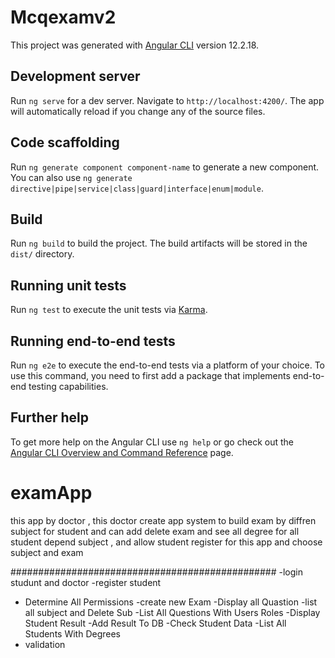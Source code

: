 # Mcqexamv2

This project was generated with [Angular CLI](https://github.com/angular/angular-cli) version 12.2.18.

## Development server

Run `ng serve` for a dev server. Navigate to `http://localhost:4200/`. The app will automatically reload if you change any of the source files.

## Code scaffolding

Run `ng generate component component-name` to generate a new component. You can also use `ng generate directive|pipe|service|class|guard|interface|enum|module`.

## Build

Run `ng build` to build the project. The build artifacts will be stored in the `dist/` directory.

## Running unit tests

Run `ng test` to execute the unit tests via [Karma](https://karma-runner.github.io).

## Running end-to-end tests

Run `ng e2e` to execute the end-to-end tests via a platform of your choice. To use this command, you need to first add a package that implements end-to-end testing capabilities.

## Further help

To get more help on the Angular CLI use `ng help` or go check out the [Angular CLI Overview and Command Reference](https://angular.io/cli) page.
# examApp
this app by doctor , this doctor create app system to build exam by diffren subject for student and can add delete exam and see all degree for all student depend subject , and allow student register for this app and choose subject and exam 


################################################
-login studunt and doctor 
-register student
- Determine All Permissions 
-create new Exam
-Display all Quastion
-list all subject and Delete Sub
-List All Questions With Users Roles 
-Display Student Result
-Add Result To DB
-Check Student Data
-List All Students With Degrees 
- validation 

